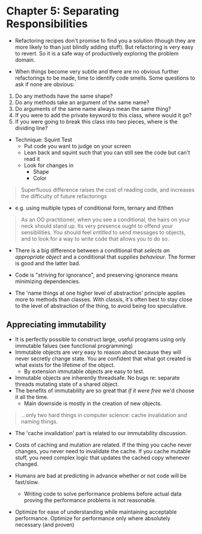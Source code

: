 # Chapter 5: Separating Responsibilities

* Refactoring recipes don't promise to find you a solution (though they are more likely to than just blindly adding stuff). But refactoring is very easy to revert. So it is a safe way of productively exploring the problem domain.

* When things become very subtle and there are no obvious further refactorings to be made, time to identify code smells. Some questions to ask if none are obvious: 

1. Do any methods have the same shape?
2. Do any methods take an argument of the same name?
3. Do arguments of the same name always mean the same thing?
4. If you were to add the private keyword to this class, where would it go?
5. If you were going to break this class into two pieces, where is the dividing line?

* Technique: Squint Test
  * Put code you want to judge on your screen
  * Lean back and squint such that you can still see the code but can't read it
  * Look for changes in 
    * Shape
    * Color

> Superfluous difference raises the cost of reading code, and increases the difficulty of future refactorings
  * e.g. using multiple types of conditional form, ternary and if/then

> As an OO practitioner, when you see a conditional, the hairs on your neck should stand up. Its very presence ought to offend your sensibilities. You should feel _entitled_ to send messages to objects, and to look for a way to write code that allows you to do so.

* There is a big difference between a conditional that _selects an appropriate object_ and a conditional that _supplies behaviour_. The former is good and the latter bad.
* Code is "striving for ignorance", and preserving ignorance means minimizing dependencies.

* The 'name things at one higher level of abstraction' principle applies more to methods than classes. With classis, it's often best to stay close to the level of abstraction of the thing, to avoid being too speculative.

## Appreciating immutability

* It is perfectly possible to construct large, useful programs using only immutable falues (see functional programming)
* Immutable objects are very easy to reason about because they will never secretly change state. You are confident that what got created is what exists for the lifetime of the object.
  * By extension immutable objects are easy to test.
* Immutable objects are inherently threadsafe. No bugs re: separate threads mutating state of a shared object.
* The benefits of immutability are so great that _if it were free_ we'd choose it all the time.
  * Main downside is mostly in the creation of new objects.

> ...only two hard things in computer science: cache invalidation and naming things.
  * The 'cache invalidation' part is related to our immutability discussion.

* Costs of caching and mutation are related. If the thing you cache never changes, you never need to invalidate the cache. If you cache mutable stuff, you need complex logic that updates the cached copy whenever changed.

* Humans are bad at predicting in advance whether or not code will be fast/slow.
  * Writing code to solve performance problems before actual data proving the performance problems is not reasonable.

* Optimize for ease of understanding while maintaining acceptable performance. Optimize for performance only where absolutely necessary (and proven)

